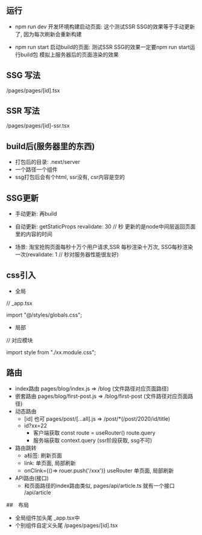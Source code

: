 ## 运行
 - npm run dev 开发环境构建启动页面: 这个测试SSR SSG的效果等于手动更新了, 因为每次刷新会重新构建

 - npm run start 启动build的页面: 测试SSR SSG的效果一定要npm run start运行build包 模拟上服务器后的页面渲染的效果

## SSG 写法

/pages/pages/[id].tsx
## SSR 写法

/pages/pages/[id]-ssr.tsx

## build后(服务器里的东西)
- 打包后的目录: .next/server
- 一个路径一个组件
- ssg打包后会有个html, ssr没有, csr内容是空的


## SSG更新
 - 手动更新: 再build
 - 自动更新: 
getStaticProps revalidate: 30 // 秒  更新的是node中间层返回页面里的内容的时间

 - 场景:
淘宝抢购页面每秒十万个用户请求,SSR 每秒渲染十万次, SSG每秒渲染一次(revalidate: 1 // 秒对服务器性能很友好)



## css引入
- 全局

// _app.tsx

import "@/styles/globals.css";
- 局部
  
// 对应模块

import style from "./xx.module.css";

<div className={style.textred}></div>

## 路由
- index路由 pages/blog/index.js  =>   /blog (文件路径对应页面路径)
- 嵌套路由 pages/blog/first-post.js => /blog/first-post  (文件路径对应页面路径)
- 动态路由
  - [id] 也可 pages/post/[...all].js => /post/*(/post/2020/id/title)
  - id?xx=22 
    -  客户端获取 const route = useRouter()  route.query
    -  服务端获取 context.query  (ssr阶段获取, ssg不可)
- 路由跳转
  - a标签: 刷新页面
  - link: 单页面, 局部刷新
  - onClink={()=> rouer.push('/xxx')}  useRouter  单页面, 局部刷新
- API路由(接口)
  - 和页面路径的index路由类似,  pages/api/article.ts   就有一个接口 /api/article

##　布局
 - 全局组件加头尾
_app.tsx中
 - 个别组件自定义头尾 /pages/pages/[id].tsx